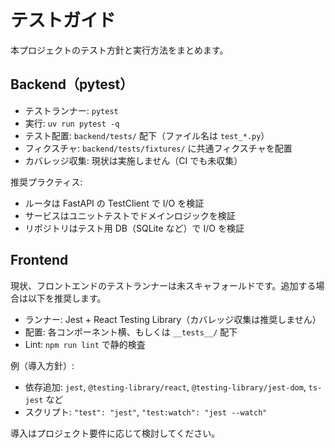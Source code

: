 # テストガイド

本プロジェクトのテスト方針と実行方法をまとめます。

## Backend（pytest）

- テストランナー: `pytest`
- 実行: `uv run pytest -q`
- テスト配置: `backend/tests/` 配下（ファイル名は `test_*.py`）
- フィクスチャ: `backend/tests/fixtures/` に共通フィクスチャを配置
- カバレッジ収集: 現状は実施しません（CI でも未収集）

推奨プラクティス:
- ルータは FastAPI の TestClient で I/O を検証
- サービスはユニットテストでドメインロジックを検証
- リポジトリはテスト用 DB（SQLite など）で I/O を検証

## Frontend

現状、フロントエンドのテストランナーは未スキャフォールドです。追加する場合は以下を推奨します。

- ランナー: Jest + React Testing Library（カバレッジ収集は推奨しません）
- 配置: 各コンポーネント横、もしくは `__tests__/` 配下
- Lint: `npm run lint` で静的検査

例（導入方針）:
- 依存追加: `jest`, `@testing-library/react`, `@testing-library/jest-dom`, `ts-jest` など
- スクリプト: `"test": "jest"`, `"test:watch": "jest --watch"`

導入はプロジェクト要件に応じて検討してください。
